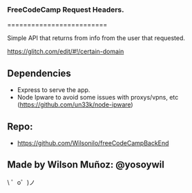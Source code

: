 ### FreeCodeCamp Request Headers.
=========================

Simple API that returns from info from the user that requested.

https://glitch.com/edit/#!/certain-domain

Dependencies
------------

- Express to serve the app.
- Node Ipware to avoid some issues with proxys/vpns, etc (https://github.com/un33k/node-ipware)


Repo:
------------

- https://github.com/Wilsonilo/freeCodeCampBackEnd

Made by Wilson Muñoz: @yosoywil
-------------------

\ ゜o゜)ノ
